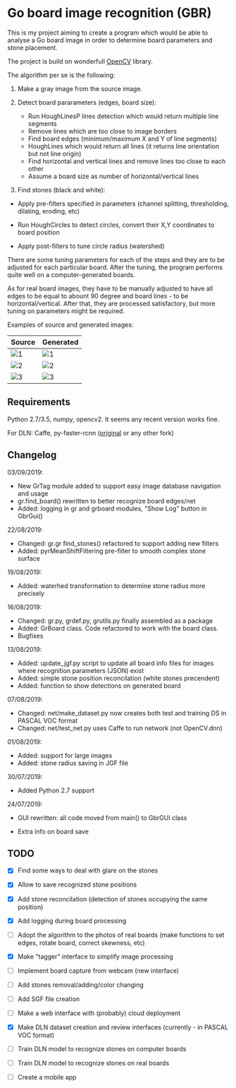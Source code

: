 # Go board image recognition (GBR)

This is my project aiming to create a program which would be able to analyse a Go board image in order to determine board parameters and stone placement.

The project is build on wonderfull [OpenCV](https://opencv.org/) library.

The algorithm per se is the following:

1. Make a gray image from the source image.
2. Detect board pararameters (edges, board size):
    * Run HoughLinesP lines detection which would return multiple line segments
    * Remove lines which are too close to image borders
    * Find board edges (minimum/maximum X and Y of line segments)
    * HoughLines which would return all lines (it returns line orientation but not line origin)
    * Find horizontal and vertical lines and remove lines too close to each other
    * Assume a board size as number of horizontal/vertical lines

3. Find stones (black and white):

  * Apply pre-filters specified in parameters (channel splitting, thresholding, dilating, eroding, etc)

  * Run HoughCircles to detect circles, convert their X,Y coordinates to board position

  * Apply post-filters to tune circle radius (watershed)


There are some tuning parameters for each of the steps and they are to be adjusted for each particular board. After the tuning, the program performs quite well on a computer-generated boards.

As for real board images, they have to be manually adjusted to have all edges to be equal to abount 90 degree and board lines - to be horizontal/vertical. After that, they are processed satisfactory, but more tuning on parameters might be required.

Examples of source and generated images:

| Source | Generated |
| ---    | ---       |
| ![1](../master/img/go_board_1.png) | ![1](../master/img/go_board_1_gen.jpg) |
| ![2](../master/img/go_board_13.png) | ![2](../master/img/go_board_13_gen.png) |
| ![3](../master/img/go_board_8a.png) | ![3](../master/img/go_board_8a_gen.jpg) |


## Requirements

Python 2.7/3.5, numpy, opencv2. It seems any recent version works fine.

For DLN: Caffe, py-faster-rcnn ([original](https://github.com/rbgirshick/py-faster-rcnn) or any other fork)


## Changelog

03/09/2019:

* New GrTag module added to support easy image database navigation and usage
* gr.find_board() rewritten to better recognize board edges/net
* Added: logging in gr and grboard modules, "Show Log" button in GbrGui()

22/08/2019:

* Changed: gr.gr find_stones() refactored to support adding new filters
* Added: pyrMeanShiftFiltering pre-filter to smooth complex stone surface

19/08/2019:

* Added: waterhed transformation to determine stone radius more precisely

16/08/2019:

* Changed: gr.py, grdef.py, grutils.py finally assembled as a package
* Added: GrBoard class. Code refactored to work with the board class.
* Bugfixes


13/08/2019:

* Added: update_jgf.py script to update all board info files for images where recognition parameters (JSON) exist
* Added: simple stone position reconcilation (white stones precendent)
* Added: function to show detections on generated board

07/08/2019:

* Changed: net/make_dataset.py now creates both test and training DS in PASCAL VOC format
* Changed: net/test_net.py uses Caffe to run network (not OpenCV.dnn)

01/08/2019:

* Added: support for large images
* Added: stone radius saving in JGF file

30/07/2019:

* Added Python 2.7 support


24/07/2019:

* GUI rewritten: all code moved from main() to GbrGUI class

* Extra info on board save

## TODO

- [x] Find some ways to deal with glare on the stones

- [x] Allow to save recognized stone positions

- [x] Add stone reconcilation (detection of stones occupying the same position)

- [x] Add logging during board processing

- [ ] Adopt the algorithm to the photos of real boards (make functions to set edges, rotate board, correct skewness, etc)

- [x] Make "tagger" interface to simplify image processing

- [ ] Implement board capture from webcam (new interface)

- [ ] Add stones removal/adding/color changing

- [ ] Add SGF file creation

- [ ] Make a web interface with (probably) cloud deployment

- [x] Make DLN dataset creation and review interfaces (currently - in PASCAL VOC format)

- [ ] Train DLN model to recognize stones on computer boards

- [ ] Train DLN model to recognize stones on real boards

- [ ] Create a mobile app
